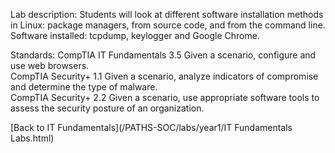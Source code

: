 Lab description: Students will look at different software installation methods in Linux: package managers, from source code, and from the command line.  Software installed: tcpdump, keylogger and Google Chrome.

Standards: CompTIA IT Fundamentals 3.5 Given a scenario, configure and use web browsers. <br>
           CompTIA Security+ 1.1 Given a scenario, analyze indicators of compromise
              and determine the type of malware.<br>
           CompTIA Security+ 2.2 Given a scenario, use appropriate software tools
              to assess the security posture of an organization.

[Back to IT Fundamentals](/PATHS-SOC/labs/year1/IT Fundamentals Labs.html)
